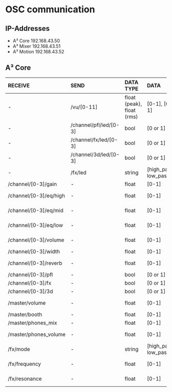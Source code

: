 # OSC communication
## IP-Addresses
- A³ Core 192.168.43.50
- A³ Mixer 192.168.43.51
- A³ Motion 192.168.43.52
## A³ Core
| RECEIVE | SEND | DATA TYPE | DATA | DESCRIPTION
| :---| :--- | :--- | :--- | :---
| - | /vu/[0-11] | float (peak), float (rms) | [0-1], [0-1] | Peak and rms vu meter
| - | /channel/pfl/led/[0-3] | bool | [0 or 1] | pfl status
| - | /channel/fx/led/[0-3] | bool | [0 or 1] | fx status
| - | /channel/3d/led/[0-3] | bool | [0 or 1] | 3d status
| - | /fx/led | string | [high_pass, low_pass] | fx mode status
| /channel/[0-3]/gain | - | float | [0-1] | Channel gain
| /channel/[0-3]/eq/high | - | float | [0-1] | Channel eq high
| /channel/[0-3]/eq/mid | - | float | [0-1] | Channel eq mid
| /channel/[0-3]/eq/low | - | float | [0-1] | Channel eq low
| /channel/[0-3]/volume | - | float | [0-1] | Channel volume
| /channel/[0-3]/width | - | float | [0-1] | Channel width
| /channel/[0-3]/reverb | - | float | [0-1] | Channel reverb
| /channel/[0-3]/pfl | - | bool | [0 or 1] | Channel pfl
| /channel/[0-3]/fx | - | bool | [0 or 1] | Channel fx
| /channel/[0-3]/3d | - | bool | [0 or 1] | Channel 3d
| /master/volume | - | float | [0-1] | Master volume
| /master/booth | - | float | [0-1] | Booth volume
| /master/phones_mix | - | float | [0-1] | Phones mix
| /master/phones_volume | - | float | [0-1] | Phones volume
| /fx/mode | - | string | [high_pass, low_pass] | Global fx mode
| /fx/frequency | - | float | [0-1] | fx filter frequency
| /fx/resonance | - | float | [0-1] | fx filter resonance
